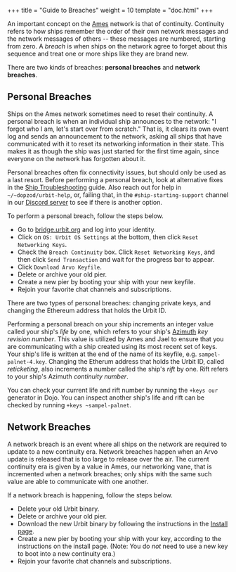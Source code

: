 +++
title = "Guide to Breaches"
weight = 10
template = "doc.html"
+++

An important concept on the [Ames](@/docs/tutorials/arvo/ames.md) network is that of continuity. Continuity refers to how ships remember the order of their own network messages and the network messages of others -- these messages are numbered, starting from zero. A _breach_ is when ships on the network agree to forget about this sequence and treat one or more ships like they are brand new.

There are two kinds of breaches: **personal breaches** and **network breaches**.

## Personal Breaches

Ships on the Ames network sometimes need to reset their continuity. A personal breach is when an individual ship announces to the network: "I forgot who I am, let's start over from scratch." That is, it clears its own event log and sends an announcement to the network, asking all ships that have communicated with it to reset its networking information in their state. This makes it as though the ship was just started for the first time again, since everyone on the network has forgotten about it.

Personal breaches often fix connectivity issues, but should only be used as a last resort. Before performing a personal breach, look at alternative fixes in the [Ship Troubleshooting](../ship-troubleshooting) guide. Also reach out for help in `~/~dopzod/urbit-help`, or, failing that, in the `#ship-starting-support` channel in our [Discord server](https://discord.gg/n9xhMdz) to see if there is another option.

To perform a personal breach, follow the steps below.

- Go to [bridge.urbit.org](https://bridge.urbit.org) and log into your identity.
- Click on `OS: Urbit OS Settings` at the bottom, then click `Reset Networking Keys`.
- Check the `Breach Continuity` box. Click `Reset Networking Keys`, and then click `Send Transaction` and wait for the progress bar to appear.
- Click `Download Arvo Keyfile`.
- Delete or archive your old pier.
- Create a new pier by booting your ship with your new keyfile.
- Rejoin your favorite chat channels and subscriptions.

There are two types of personal breaches: changing private keys, and changing
the Ethereum address that holds the Urbit ID.

Performing a personal breach on your ship increments an integer value called
your ship's _life_ by one, which refers to your ship's [Azimuth](@/docs/tutorials/concepts/azimuth.md) _key
revision number_. This value is utilized by
Ames and Jael to ensure that you are
communicating with a ship created using its most recent set of keys. Your
ship's life is written at the end of the name of its keyfile, e.g.
`sampel-palnet-4.key`. Changing the Etherum address that holds the Urbit ID,
called _reticketing_, also increments a number called the ship's _rift_ by one.
Rift refers to your ship's Azimuth _continuity number_.

You can check your current life and rift number by running the
`+keys our` generator in Dojo. You can inspect another ship's life and rift can be checked by
running `+keys ~sampel-palnet`.


## Network Breaches

A network breach is an event where all ships on the network are required to update to a new continuity era. Network breaches happen when an Arvo update is released that is too large to release over the air. The current continuity era is given by a value in Ames, our networking vane, that is incremented when a network breaches; only ships with the same such value are able to communicate with one another.

If a network breach is happening, follow the steps below.

- Delete your old Urbit binary.
- Delete or archive your old pier.
- Download the new Urbit binary by following the instructions in the [Install page](https://urbit.org/using/install/).
- Create a new pier by booting your ship with your key, according to the instructions on the install page. (Note: You do _not_ need to use a new key to boot into a new continuity era.)
- Rejoin your favorite chat channels and subscriptions.
